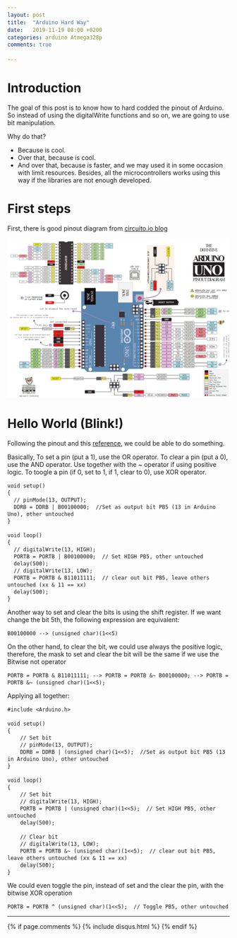 ```yaml
---
layout: post
title:  "Arduino Hard Way"
date:   2019-11-19 08:00 +0200
categories: arduino Atmega328p
comments: true

---
```


# Introduction

The goal of this post is to know how to hard codded the pinout of Arduino. So instead of using the digitalWrite functions and so on, we are going to use bit manipulation.

Why do that?
- Because is cool.
- Over that, because is cool.
- And over that, because is faster, and we may used it in some occasion with limit resources. Besides, all the microcontrollers works using this way if the libraries are not enough developed.

# First steps
First, there is good pinout diagram from [circuito.io blog](https://www.circuito.io/blog/arduino-uno-pinout/)

![pinout atmega arduino](/assets/cam01/arduino-uno-pinout-diagram.png)

# Hello World (Blink!)
Following the pinout and this [reference](https://www.arduino.cc/en/Reference/PortManipulation), we could be able to do something.

Basically,
To set a pin (put a 1), use the OR operator.
To clear a pin (put a 0), use the AND operator. Use together with the ~ operator if using positive logic.
To toogle a pin (if 0, set to 1, if 1, clear to 0), use XOR operator.

    void setup()
    {
      // pinMode(13, OUTPUT);
      DDRB = DDRB | B00100000;  //Set as output bit PB5 (13 in Arduino Uno), other untouched
    }

    void loop()
    {
      // digitalWrite(13, HIGH);
      PORTB = PORTB | B00100000;  // Set HIGH PB5, other untouched
      delay(500);
      // digitalWrite(13, LOW);
      PORTB = PORTB & B11011111;  // clear out bit PB5, leave others untouched (xx & 11 == xx)
      delay(500);
    }


Another way to set and clear the bits is using the shift register. If we want change the bit 5th, the following expression are equivalent:

    B00100000 --> (unsigned char)(1<<5)

On the other hand, to clear the bit, we could use always the positive logic, therefore, the mask to set and clear the bit will be the same if we use the Bitwise not operator

    PORTB = PORTB & B11011111; --> PORTB = PORTB &~ B00100000; --> PORTB = PORTB &~ (unsigned char)(1<<5);

Applying all together:

    #include <Arduino.h>

    void setup()
    {
        // Set bit
        // pinMode(13, OUTPUT);
        DDRB = DDRB | (unsigned char)(1<<5);  //Set as output bit PB5 (13 in Arduino Uno), other untouched
    }

    void loop()
    {
        // Set bit
        // digitalWrite(13, HIGH);
        PORTB = PORTB | (unsigned char)(1<<5);  // Set HIGH PB5, other untouched
        delay(500);

        // Clear bit
        // digitalWrite(13, LOW);
        PORTB = PORTB &~ (unsigned char)(1<<5);  // clear out bit PB5, leave others untouched (xx & 11 == xx)
        delay(500);
    }


We could even toggle the pin, instead of set and the clear the pin, with the bitwise XOR operation

    PORTB = PORTB ^ (unsigned char)(1<<5);  // Toggle PB5, other untouched

***

{% if page.comments %}
{% include disqus.html %}
{% endif %}
